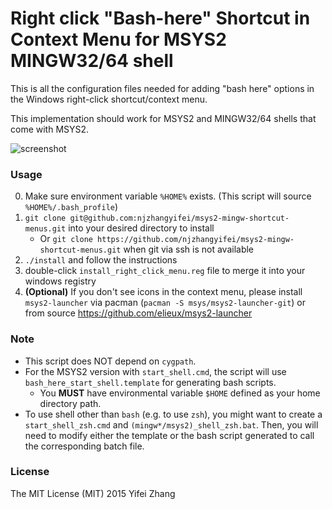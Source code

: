 # Right click "Bash-here" Shortcut in Context Menu for MSYS2 MINGW32/64 shell
This is all the configuration files needed for adding "bash here" options in 
the Windows right-click shortcut/context menu. 

This implementation should work for MSYS2 and MINGW32/64 shells that come with MSYS2.


![screenshot](https://cloud.githubusercontent.com/assets/2238599/15538737/d9d1e3a2-2232-11e6-9426-42c62c69925c.png)


### Usage
0. Make sure environment variable `%HOME%` exists. 
   (This script will source `%HOME%/.bash_profile`)
1. `git clone git@github.com:njzhangyifei/msys2-mingw-shortcut-menus.git` into
   your desired directory to install
   - Or `git clone https://github.com/njzhangyifei/msys2-mingw-shortcut-menus.git`
   when git via ssh is not available
2. `./install` and follow the instructions
3. double-click `install_right_click_menu.reg` file to merge it into your
   windows registry
4. **(Optional)** If you don't see icons in the context menu, please install `msys2-launcher`
   via pacman (`pacman -S msys/msys2-launcher-git`) or from source https://github.com/elieux/msys2-launcher

### Note
- This script does NOT depend on `cygpath`.
- For the MSYS2 version with `start_shell.cmd`, the script will 
  use `bash_here_start_shell.template` for generating bash scripts.
  - You **MUST** have environmental variable `$HOME` defined as 
    your home directory path.
- To use shell other than `bash` (e.g. to use `zsh`), you might want to create a 
  `start_shell_zsh.cmd` and `(mingw*/msys2)_shell_zsh.bat`. Then, you will need
  to modify either the template or the bash script generated to call the
  corresponding batch file.

### License
The MIT License (MIT) 2015 Yifei Zhang
